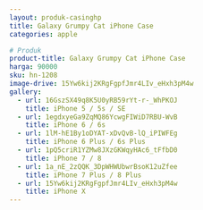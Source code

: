 ```yaml
---
layout: produk-casinghp
title: Galaxy Grumpy Cat iPhone Case
categories: apple

# Produk
product-title: Galaxy Grumpy Cat iPhone Case
harga: 90000
sku: hn-1208
image-drive: 15Yw6kij2KRgFgpfJmr4LIv_eHxh3pM4w
gallery:
  - url: 16GszSX49q8K5U0yRB59rYt-r-_WhPKOJ
    title: iPhone 5 / 5s / SE
  - url: 1egdxyeGa9ZqMQ86YcwgFIWiD7RBU-WvB
    title: iPhone 6 / 6s
  - url: 1lM-hE1By1oDYAT-xDvQvB-lQ_iPIWFEg
    title: iPhone 6 Plus / 6s Plus
  - url: 1pQ5criR1YZMw8JXzGKWqyHAc6_tFfbD0
    title: iPhone 7 / 8
  - url: 1a_nE_2zQQK_3DpWHWUbwrBsoK12uZfee
    title: iPhone 7 Plus / 8 Plus
  - url: 15Yw6kij2KRgFgpfJmr4LIv_eHxh3pM4w
    title: iPhone X
---
```

